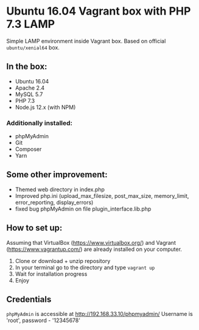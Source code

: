 # Ubuntu 16.04 Vagrant box with PHP 7.3 LAMP

Simple LAMP environment inside Vagrant box. Based on official `ubuntu/xenial64` box.

## In the box:

- Ubuntu 16.04
- Apache 2.4
- MySQL 5.7
- PHP 7.3
- Node.js 12.x (with NPM)

### Additionally installed:

- phpMyAdmin
- Git
- Composer
- Yarn

## Some other improvement:

- Themed web directory in index.php
- Improved php.ini (upload_max_filesize, post_max_size, memory_limit, error_reporting, display_errors)
- fixed bug phpMyAdmin on file plugin_interface.lib.php


## How to set up:

Assuming that VirtualBox (https://www.virtualbox.org/) and Vagrant (https://www.vagrantup.com/) are already installed on your computer.

1. Clone or download + unzip repository 
2. In your terminal go to the directory and type `vagrant up`
3. Wait for installation progress
4. Enjoy

## Credentials

`phpMyAdmin` is accessible at http://192.168.33.10/phpmyadmin/ Username is 'root', password - '12345678'